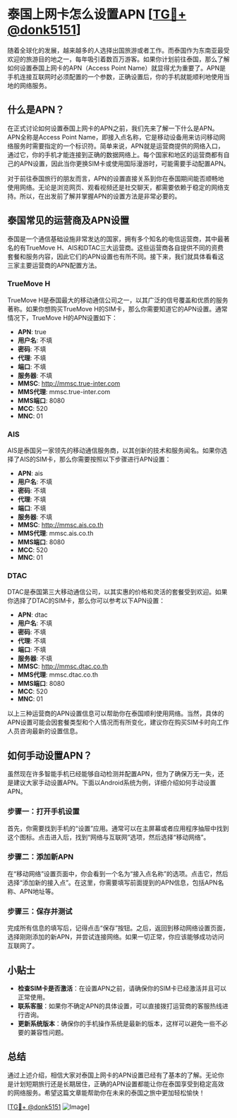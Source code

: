 # 泰国上网卡怎么设置APN [[TG💪+ @donk5151](https://t.me/s/donk5151)]

随着全球化的发展，越来越多的人选择出国旅游或者工作。而泰国作为东南亚最受欢迎的旅游目的地之一，每年吸引着数百万游客。如果你计划前往泰国，那么了解如何设置泰国上网卡的APN（Access Point Name）就显得尤为重要了。APN是手机连接互联网时必须配置的一个参数，正确设置后，你的手机就能顺利地使用当地的网络服务。

## 什么是APN？

在正式讨论如何设置泰国上网卡的APN之前，我们先来了解一下什么是APN。APN全称是Access Point Name，即接入点名称，它是移动设备用来访问移动网络服务时需要指定的一个标识符。简单来说，APN就是运营商提供的网络入口，通过它，你的手机才能连接到正确的数据网络上。每个国家和地区的运营商都有自己的APN设置，因此当你更换SIM卡或使用国际漫游时，可能需要手动配置APN。

对于前往泰国旅行的朋友而言，APN的设置直接关系到你在泰国期间能否顺畅地使用网络。无论是浏览网页、观看视频还是社交聊天，都需要依赖于稳定的网络支持。所以，在出发前了解并掌握APN的设置方法是非常必要的。

## 泰国常见的运营商及APN设置

泰国是一个通信基础设施非常发达的国家，拥有多个知名的电信运营商，其中最著名的有TrueMove H、AIS和DTAC三大运营商。这些运营商各自提供不同的资费套餐和服务内容，因此它们的APN设置也有所不同。接下来，我们就具体看看这三家主要运营商的APN配置方法。

### TrueMove H

TrueMove H是泰国最大的移动通信公司之一，以其广泛的信号覆盖和优质的服务著称。如果你想购买TrueMove H的SIM卡，那么你需要知道它的APN设置。通常情况下，TrueMove H的APN设置如下：

- **APN**: true
- **用户名**: 不填
- **密码**: 不填
- **代理**: 不填
- **端口**: 不填
- **服务器**: 不填
- **MMSC**: http://mmsc.true-inter.com
- **MMS代理**: mmsc.true-inter.com
- **MMS端口**: 8080
- **MCC**: 520
- **MNC**: 01

### AIS

AIS是泰国另一家领先的移动通信服务商，以其创新的技术和服务闻名。如果你选择了AIS的SIM卡，那么你需要按照以下步骤进行APN设置：

- **APN**: ais
- **用户名**: 不填
- **密码**: 不填
- **代理**: 不填
- **端口**: 不填
- **服务器**: 不填
- **MMSC**: http://mmsc.ais.co.th
- **MMS代理**: mmsc.ais.co.th
- **MMS端口**: 8080
- **MCC**: 520
- **MNC**: 01

### DTAC

DTAC是泰国第三大移动通信公司，以其实惠的价格和灵活的套餐受到欢迎。如果你选择了DTAC的SIM卡，那么你可以参考以下APN设置：

- **APN**: dtac
- **用户名**: 不填
- **密码**: 不填
- **代理**: 不填
- **端口**: 不填
- **服务器**: 不填
- **MMSC**: http://mmsc.dtac.co.th
- **MMS代理**: mmsc.dtac.co.th
- **MMS端口**: 8080
- **MCC**: 520
- **MNC**: 01

以上三种运营商的APN设置信息可以帮助你在泰国顺利使用网络。当然，具体的APN设置可能会因套餐类型和个人情况而有所变化，建议你在购买SIM卡时向工作人员咨询最新的设置信息。

## 如何手动设置APN？

虽然现在许多智能手机已经能够自动检测并配置APN，但为了确保万无一失，还是建议大家手动设置APN。下面以Android系统为例，详细介绍如何手动设置APN。

### 步骤一：打开手机设置

首先，你需要找到手机的“设置”应用。通常可以在主屏幕或者应用程序抽屉中找到这个图标。点击进入后，找到“网络与互联网”选项，然后选择“移动网络”。

### 步骤二：添加新APN

在“移动网络”设置页面中，你会看到一个名为“接入点名称”的选项。点击它，然后选择“添加新的接入点”。在这里，你需要填写前面提到的APN信息，包括APN名称、APN地址等。

### 步骤三：保存并测试

完成所有信息的填写后，记得点击“保存”按钮。之后，返回到移动网络设置页面，选择刚刚添加的新APN，并尝试连接网络。如果一切正常，你应该能够成功访问互联网了。

## 小贴士

- **检查SIM卡是否激活**：在设置APN之前，请确保你的SIM卡已经激活并且可以正常使用。
- **联系客服**：如果你不确定APN的具体设置，可以直接拨打运营商的客服热线进行咨询。
- **更新系统版本**：确保你的手机操作系统是最新的版本，这样可以避免一些不必要的兼容性问题。

## 总结

通过上述介绍，相信大家对泰国上网卡的APN设置已经有了基本的了解。无论你是计划短期旅行还是长期居住，正确的APN设置都能让你在泰国享受到稳定高效的网络服务。希望这篇文章能帮助你在未来的泰国之旅中更加轻松愉快！

[[TG💪+ @donk5151](https://t.me/s/donk5151) ![Image](https://i.postimg.cc/rwNCRYN7/Snipaste-2025-04-30-17-27-05.png)]